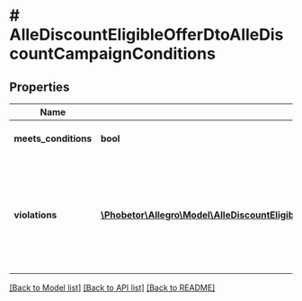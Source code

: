 # # AlleDiscountEligibleOfferDtoAlleDiscountCampaignConditions

## Properties

Name | Type | Description | Notes
------------ | ------------- | ------------- | -------------
**meets_conditions** | **bool** | If true, offer matches campaign requirements and &#x60;violations&#x60; array will be empty. | [optional]
**violations** | [**\Phobetor\Allegro\Model\AlleDiscountEligibleOfferDtoAlleDiscountCampaignConditionsViolationsInner[]**](AlleDiscountEligibleOfferDtoAlleDiscountCampaignConditionsViolationsInner.md) | Example violations:   - NOT_ENOUGH_STOCK - offer doesn’t meet the stock requirement.   - VAT_INVOICE_REQUIRED - offer doesn’t have vat invoice enabled.   - NOT_NEW_OFFER - offer’s condition is not new (e.g used).   - OFFER_PRICE_VERIFICATION_IN_PROGRESS - we are still gathering the information about the offer price. In this case the “basePrice” field should be set to null. | [optional]

[[Back to Model list]](../../README.md#models) [[Back to API list]](../../README.md#endpoints) [[Back to README]](../../README.md)
